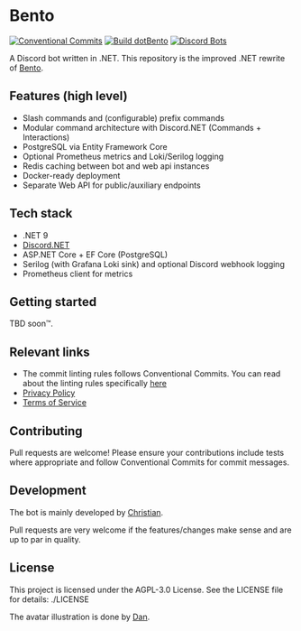 # Bento
[![Conventional Commits](https://img.shields.io/badge/Conventional%20Commits-1.0.0-yellow.svg)](https://conventionalcommits.org)
[![Build dotBento](https://github.com/thebentobot/dotBento/actions/workflows/dotnet.yml/badge.svg)](https://github.com/thebentobot/dotBento/actions/workflows/dotnet.yml)
[![Discord Bots](https://top.gg/api/widget/servers/787041583580184609.svg?noavatar=true)](https://top.gg/bot/787041583580184609)

A Discord bot written in .NET. This repository is the improved .NET rewrite of [Bento](https://github.com/thebentobot/Bento).

## Features (high level)
- Slash commands and (configurable) prefix commands
- Modular command architecture with Discord.NET (Commands + Interactions)
- PostgreSQL via Entity Framework Core
- Optional Prometheus metrics and Loki/Serilog logging
- Redis caching between bot and web api instances
- Docker-ready deployment
- Separate Web API for public/auxiliary endpoints

## Tech stack
- .NET 9
- [Discord.NET](https://docs.discordnet.dev/)
- ASP.NET Core + EF Core (PostgreSQL)
- Serilog (with Grafana Loki sink) and optional Discord webhook logging
- Prometheus client for metrics

## Getting started

TBD soon™️.

## Relevant links
- The commit linting rules follows Conventional Commits. You can read about the linting rules specifically [here](https://github.com/conventional-changelog/commitlint/tree/master/%40commitlint/config-conventional)
- [Privacy Policy](./PRIVACYPOLICY.md)
- [Terms of Service](./TOS.md)

## Contributing
Pull requests are welcome! Please ensure your contributions include tests where appropriate and follow Conventional Commits for commit messages.

## Development
The bot is mainly developed by [Christian](https://github.com/banner4422).

Pull requests are very welcome if the features/changes make sense and are up to par in quality.

## License
This project is licensed under the AGPL-3.0 License. See the LICENSE file for details: ./LICENSE

The avatar illustration is done by [Dan](https://twitter.com/dannalanart).
